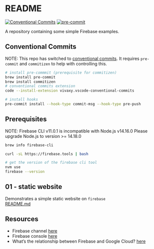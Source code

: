 # README

[![Conventional Commits](https://img.shields.io/badge/Conventional%20Commits-1.0.0-%23FE5196?logo=conventionalcommits&logoColor=white)](https://conventionalcommits.org) [![pre-commit](https://img.shields.io/badge/pre--commit-enabled-brightgreen?logo=pre-commit)](https://github.com/pre-commit/pre-commit)  

A repository containing some simple Firebase examples.  

## Conventional Commits

NOTE: This repo has switched to [conventional commits](https://www.conventionalcommits.org/en/v1.0.0). It requires `pre-commit` and `commitizen` to help with controlling this.  

```sh
# install pre-commmit (prerequisite for commitizen)
brew install pre-commit
brew install commitizen
# conventional commits extension
code --install-extension vivaxy.vscode-conventional-commits

# install hooks
pre-commit install --hook-type commit-msg --hook-type pre-push
```

## Prerequisites

NOTE: Firebase CLI v11.0.1 is incompatible with Node.js v14.16.0 Please upgrade Node.js to version >= 14.18.0

```sh
brew info firebase-cli

curl -sL https://firebase.tools | bash

# get the version of the firebase cli tool
nvm use
firebase --version  
```

## 01 - static website

Demonstrates a simple static website on `firebase`  
[README.md](./01_static_website/README.md)  

## Resources

* Firebase channel [here](https://www.youtube.com/firebase)  
* Firebase console [here](https://firebase.google.com/)
* What’s the relationship between Firebase and Google Cloud? [here](https://medium.com/google-developers/whats-the-relationship-between-firebase-and-google-cloud-57e268a7ff6f)

